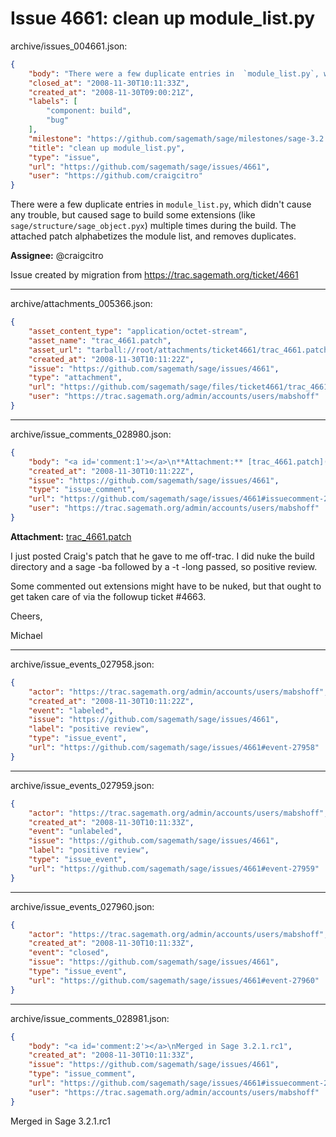 # Issue 4661: clean up module_list.py

archive/issues_004661.json:
```json
{
    "body": "There were a few duplicate entries in  `module_list.py`, which didn't cause any trouble, but caused sage to build some extensions (like `sage/structure/sage_object.pyx`) multiple times during the build. The attached patch alphabetizes the module list, and removes duplicates.\n\n**Assignee:** @craigcitro\n\nIssue created by migration from https://trac.sagemath.org/ticket/4661\n\n",
    "closed_at": "2008-11-30T10:11:33Z",
    "created_at": "2008-11-30T09:00:21Z",
    "labels": [
        "component: build",
        "bug"
    ],
    "milestone": "https://github.com/sagemath/sage/milestones/sage-3.2.1",
    "title": "clean up module_list.py",
    "type": "issue",
    "url": "https://github.com/sagemath/sage/issues/4661",
    "user": "https://github.com/craigcitro"
}
```
There were a few duplicate entries in  `module_list.py`, which didn't cause any trouble, but caused sage to build some extensions (like `sage/structure/sage_object.pyx`) multiple times during the build. The attached patch alphabetizes the module list, and removes duplicates.

**Assignee:** @craigcitro

Issue created by migration from https://trac.sagemath.org/ticket/4661





---

archive/attachments_005366.json:
```json
{
    "asset_content_type": "application/octet-stream",
    "asset_name": "trac_4661.patch",
    "asset_url": "tarball://root/attachments/ticket4661/trac_4661.patch",
    "created_at": "2008-11-30T10:11:22Z",
    "issue": "https://github.com/sagemath/sage/issues/4661",
    "type": "attachment",
    "url": "https://github.com/sagemath/sage/files/ticket4661/trac_4661.patch",
    "user": "https://trac.sagemath.org/admin/accounts/users/mabshoff"
}
```



---

archive/issue_comments_028980.json:
```json
{
    "body": "<a id='comment:1'></a>\n**Attachment:** [trac_4661.patch](https://github.com/sagemath/sage/files/ticket4661/trac_4661.patch)\n\nI just posted Craig's patch that he gave to me off-trac. I did nuke the build directory and a sage -ba followed by a -t -long passed, so positive review.\n\nSome commented out extensions might have to be nuked, but that ought to get taken care of via the followup ticket #4663.\n\nCheers,\n\nMichael",
    "created_at": "2008-11-30T10:11:22Z",
    "issue": "https://github.com/sagemath/sage/issues/4661",
    "type": "issue_comment",
    "url": "https://github.com/sagemath/sage/issues/4661#issuecomment-28980",
    "user": "https://trac.sagemath.org/admin/accounts/users/mabshoff"
}
```

<a id='comment:1'></a>
**Attachment:** [trac_4661.patch](https://github.com/sagemath/sage/files/ticket4661/trac_4661.patch)

I just posted Craig's patch that he gave to me off-trac. I did nuke the build directory and a sage -ba followed by a -t -long passed, so positive review.

Some commented out extensions might have to be nuked, but that ought to get taken care of via the followup ticket #4663.

Cheers,

Michael



---

archive/issue_events_027958.json:
```json
{
    "actor": "https://trac.sagemath.org/admin/accounts/users/mabshoff",
    "created_at": "2008-11-30T10:11:22Z",
    "event": "labeled",
    "issue": "https://github.com/sagemath/sage/issues/4661",
    "label": "positive review",
    "type": "issue_event",
    "url": "https://github.com/sagemath/sage/issues/4661#event-27958"
}
```



---

archive/issue_events_027959.json:
```json
{
    "actor": "https://trac.sagemath.org/admin/accounts/users/mabshoff",
    "created_at": "2008-11-30T10:11:33Z",
    "event": "unlabeled",
    "issue": "https://github.com/sagemath/sage/issues/4661",
    "label": "positive review",
    "type": "issue_event",
    "url": "https://github.com/sagemath/sage/issues/4661#event-27959"
}
```



---

archive/issue_events_027960.json:
```json
{
    "actor": "https://trac.sagemath.org/admin/accounts/users/mabshoff",
    "created_at": "2008-11-30T10:11:33Z",
    "event": "closed",
    "issue": "https://github.com/sagemath/sage/issues/4661",
    "type": "issue_event",
    "url": "https://github.com/sagemath/sage/issues/4661#event-27960"
}
```



---

archive/issue_comments_028981.json:
```json
{
    "body": "<a id='comment:2'></a>\nMerged in Sage 3.2.1.rc1",
    "created_at": "2008-11-30T10:11:33Z",
    "issue": "https://github.com/sagemath/sage/issues/4661",
    "type": "issue_comment",
    "url": "https://github.com/sagemath/sage/issues/4661#issuecomment-28981",
    "user": "https://trac.sagemath.org/admin/accounts/users/mabshoff"
}
```

<a id='comment:2'></a>
Merged in Sage 3.2.1.rc1
